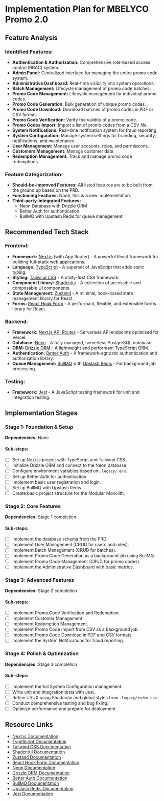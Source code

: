 # Implementation Plan for MBELYCO Promo 2.0

## Feature Analysis

### Identified Features:
- **Authentication & Authorization:** Comprehensive role-based access control (RBAC) system.
- **Admin Panel:** Centralized interface for managing the entire promo code system.
- **Administrative Dashboard:** Real-time visibility into system operations.
- **Batch Management:** Lifecycle management of promo code batches.
- **Promo Code Management:** Lifecycle management for individual promo codes.
- **Promo Code Generation:** Bulk generation of unique promo codes.
- **Promo Code Download:** Download batches of promo codes in PDF or CSV format.
- **Promo Code Verification:** Verify the validity of a promo code.
- **Promo Codes Import:** Import a list of promo codes from a CSV file.
- **System Notifications:** Real-time notification system for fraud reporting.
- **System Configuration:** Manage system settings for branding, security, notifications, and maintenance.
- **User Management:** Manage user accounts, roles, and permissions.
- **Customers Management:** Manage customer data.
- **Redemption Management:** Track and manage promo code redemptions.

### Feature Categorization:
- **Should-be-improved Features:** All listed features are to be built from the ground up based on the PRD.
- **Functioning Features:** None, this is a new implementation.
- **Third-party-integrated Features:**
    - Neon Database with Drizzle ORM
    - Better Auth for authentication
    - BullMQ with Upstash Redis for queue management

## Recommended Tech Stack
### Frontend:
- **Framework:** [Next.js](https://nextjs.org/docs) (with App Router) - A powerful React framework for building full-stack web applications.
- **Language:** [TypeScript](https://www.typescriptlang.org/) - A superset of JavaScript that adds static typing.
- **Styling:** [Tailwind CSS](https://tailwindcss.com/) - A utility-first CSS framework.
- **Component Library:** [Shadcn/ui](https://ui.shadcn.com/docs/) - A collection of accessible and composable UI components.
- **State Management:** [Zustand](https://zustand-demo.pmnd.rs) - A minimal, hook-based state management library for React.
- **Forms:** [React Hook Form](https://react-hook-form.com/) - A performant, flexible, and extensible forms library for React.

### Backend:
- **Framework:** [Next.js API Routes](https://nextjs.org/docs/api-routes/introduction) - Serverless API endpoints optimized for Vercel.
- **Database:** [Neon](https://neon.tech/docs) - A fully managed, serverless PostgreSQL database.
- **ORM:** [Drizzle ORM](https://orm.drizzle.team/docs) - A lightweight and performant TypeScript ORM.
- **Authentication:** [Better Auth](https://www.better-auth.com/docs) - A framework-agnostic authentication and authorization library.
- **Queue Management:** [BullMQ](https://docs.bullmq.io/) with [Upstash Redis](https://upstash.com/docs/redis) - For background job processing.

### Testing:
- **Framework:** [Jest](https://jestjs.io/docs/getting-started) - A JavaScript testing framework for unit and integration testing.

## Implementation Stages
### Stage 1: Foundation & Setup
**Dependencies:** None
#### Sub-steps:
- [ ] Set up Next.js project with TypeScript and Tailwind CSS.
- [ ] Initialize Drizzle ORM and connect to the Neon database.
- [ ] Configure environment variables based on `.legacy/.env`.
- [ ] Set up Better Auth for authentication.
- [ ] Implement basic user registration and login.
- [ ] Set up BullMQ with Upstash Redis.
- [ ] Create basic project structure for the Modular Monolith.

### Stage 2: Core Features
**Dependencies:** Stage 1 completion
#### Sub-steps:
- [ ] Implement the database schema from the PRD.
- [ ] Implement User Management (CRUD for users and roles).
- [ ] Implement Batch Management (CRUD for batches).
- [ ] Implement Promo Code Generation as a background job using BullMQ.
- [ ] Implement Promo Code Management (CRUD for promo codes).
- [ ] Implement the Administrative Dashboard with basic metrics.

### Stage 3: Advanced Features
**Dependencies:** Stage 2 completion
#### Sub-steps:
- [ ] Implement Promo Code Verification and Redemption.
- [ ] Implement Customer Management.
- [ ] Implement Redemption Management.
- [ ] Implement Promo Code Import from CSV as a background job.
- [ ] Implement Promo Code Download in PDF and CSV formats.
- [ ] Implement the System Notifications for fraud reporting.

### Stage 4: Polish & Optimization
**Dependencies:** Stage 3 completion
#### Sub-steps:
- [ ] Implement the full System Configuration management.
- [ ] Write unit and integration tests with Jest.
- [ ] Refine UI/UX using Shadcn/ui and global styles from `.legacy/index.css`.
- [ ] Conduct comprehensive testing and bug fixing.
- [ ] Optimize performance and prepare for deployment.

## Resource Links
- [Next.js Documentation](https://nextjs.org/docs)
- [TypeScript Documentation](https://www.typescriptlang.org/docs/)
- [Tailwind CSS Documentation](https://tailwindcss.com/docs)
- [Shadcn/ui Documentation](https://ui.shadcn.com/docs)
- [Zustand Documentation](https://github.com/pmndrs/zustand)
- [React Hook Form Documentation](https://react-hook-form.com/get-started)
- [Neon Documentation](https://neon.tech/docs)
- [Drizzle ORM Documentation](https://orm.drizzle.team/docs)
- [Better Auth Documentation](https://www.better-auth.com/docs)
- [BullMQ Documentation](https://docs.bullmq.io/)
- [Upstash Redis Documentation](https://upstash.com/docs/redis)
- [Jest Documentation](https://jestjs.io/docs/getting-started)